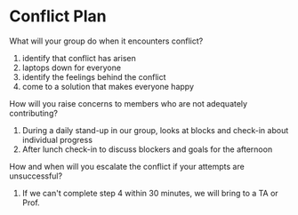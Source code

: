 Conflict Plan
=============

What will your group do when it encounters conflict?

1. identify that conflict has arisen
2. laptops down for everyone
3. identify the feelings behind the conflict
4. come to a solution that makes everyone happy

How will you raise concerns to members who are not adequately contributing?

1. During a daily stand-up in our group, looks at blocks and check-in about individual progress
2. After lunch check-in to discuss blockers and goals for the afternoon

How and when will you escalate the conflict if your attempts are unsuccessful?

1. If we can't complete step 4 within 30 minutes, we will bring to a TA or Prof.

